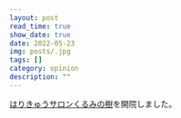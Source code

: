 ```yaml
---
layout: post
read_time: true
show_date: true
date: 2022-05-23
img: posts/.jpg
tags: []
category: opinion
description: ""
---
```


[はりきゅうサロンくるみの樹](https://www.shinq-compass.jp/salon/detail/36130)を開院しました。
